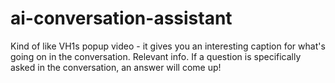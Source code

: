 # ai-conversation-assistant


Kind of like VH1s popup video - it gives you an interesting caption for what's going on in the conversation.  Relevant info.  If a question is specifically asked in the conversation, an answer will come up!